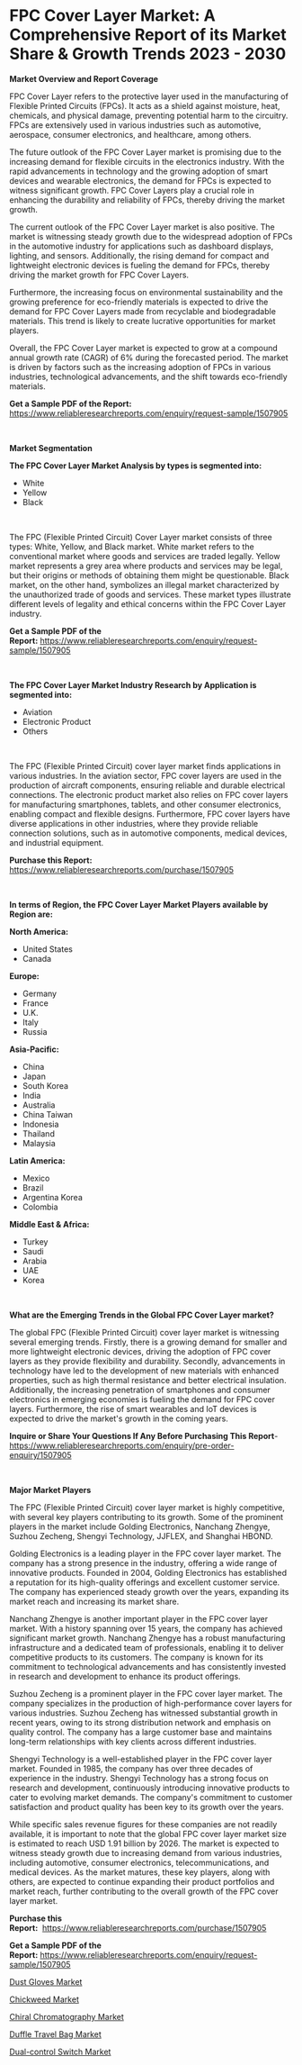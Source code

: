 <p><h1>FPC Cover Layer Market: A Comprehensive Report of its Market Share & Growth Trends 2023 - 2030</h1></p><p><strong>Market Overview and Report Coverage</strong></p>
<p><p>FPC Cover Layer refers to the protective layer used in the manufacturing of Flexible Printed Circuits (FPCs). It acts as a shield against moisture, heat, chemicals, and physical damage, preventing potential harm to the circuitry. FPCs are extensively used in various industries such as automotive, aerospace, consumer electronics, and healthcare, among others.</p><p>The future outlook of the FPC Cover Layer market is promising due to the increasing demand for flexible circuits in the electronics industry. With the rapid advancements in technology and the growing adoption of smart devices and wearable electronics, the demand for FPCs is expected to witness significant growth. FPC Cover Layers play a crucial role in enhancing the durability and reliability of FPCs, thereby driving the market growth.</p><p>The current outlook of the FPC Cover Layer market is also positive. The market is witnessing steady growth due to the widespread adoption of FPCs in the automotive industry for applications such as dashboard displays, lighting, and sensors. Additionally, the rising demand for compact and lightweight electronic devices is fueling the demand for FPCs, thereby driving the market growth for FPC Cover Layers.</p><p>Furthermore, the increasing focus on environmental sustainability and the growing preference for eco-friendly materials is expected to drive the demand for FPC Cover Layers made from recyclable and biodegradable materials. This trend is likely to create lucrative opportunities for market players.</p><p>Overall, the FPC Cover Layer market is expected to grow at a compound annual growth rate (CAGR) of 6% during the forecasted period. The market is driven by factors such as the increasing adoption of FPCs in various industries, technological advancements, and the shift towards eco-friendly materials.</p></p>
<p><strong>Get a Sample PDF of the Report:</strong> <a href="https://www.reliableresearchreports.com/enquiry/request-sample/1507905">https://www.reliableresearchreports.com/enquiry/request-sample/1507905</a></p>
<p>&nbsp;</p>
<p><strong>Market Segmentation</strong></p>
<p><strong>The FPC Cover Layer Market Analysis by types is segmented into:</strong></p>
<p><ul><li>White</li><li>Yellow</li><li>Black</li></ul></p>
<p>&nbsp;</p>
<p><p>The FPC (Flexible Printed Circuit) Cover Layer market consists of three types: White, Yellow, and Black market. White market refers to the conventional market where goods and services are traded legally. Yellow market represents a grey area where products and services may be legal, but their origins or methods of obtaining them might be questionable. Black market, on the other hand, symbolizes an illegal market characterized by the unauthorized trade of goods and services. These market types illustrate different levels of legality and ethical concerns within the FPC Cover Layer industry.</p></p>
<p><strong>Get a Sample PDF of the Report:</strong>&nbsp;<a href="https://www.reliableresearchreports.com/enquiry/request-sample/1507905">https://www.reliableresearchreports.com/enquiry/request-sample/1507905</a></p>
<p>&nbsp;</p>
<p><strong>The FPC Cover Layer Market Industry Research by Application is segmented into:</strong></p>
<p><ul><li>Aviation</li><li>Electronic Product</li><li>Others</li></ul></p>
<p>&nbsp;</p>
<p><p>The FPC (Flexible Printed Circuit) cover layer market finds applications in various industries. In the aviation sector, FPC cover layers are used in the production of aircraft components, ensuring reliable and durable electrical connections. The electronic product market also relies on FPC cover layers for manufacturing smartphones, tablets, and other consumer electronics, enabling compact and flexible designs. Furthermore, FPC cover layers have diverse applications in other industries, where they provide reliable connection solutions, such as in automotive components, medical devices, and industrial equipment.</p></p>
<p><strong>Purchase this Report:</strong>&nbsp; <a href="https://www.reliableresearchreports.com/purchase/1507905">https://www.reliableresearchreports.com/purchase/1507905</a></p>
<p>&nbsp;</p>
<p><strong>In terms of Region, the FPC Cover Layer Market Players available by Region are:</strong></p>
<p>
    <p> <strong> North America: </strong>
        <ul>
            <li>United States</li>
            <li>Canada</li>
        </ul>
        </p> 
    <p> <strong> Europe: </strong>
        <ul>
            <li>Germany</li>
            <li>France</li>
            <li>U.K.</li>
            <li>Italy</li>
            <li>Russia</li>
        </ul>
        </p> 
    <p> <strong> Asia-Pacific: </strong>
        <ul>
            <li>China</li>
            <li>Japan</li>
            <li>South Korea</li>
            <li>India</li>
            <li>Australia</li>
            <li>China Taiwan</li>
            <li>Indonesia</li>
            <li>Thailand</li>
            <li>Malaysia</li>
        </ul>
        </p> 
    <p> <strong> Latin America: </strong>
        <ul>
            <li>Mexico</li>
            <li>Brazil</li>
            <li>Argentina Korea</li>
            <li>Colombia</li>
        </ul>
        </p> 
    <p> <strong> Middle East & Africa: </strong>
        <ul>
            <li>Turkey</li>
            <li>Saudi</li>
            <li>Arabia</li>
            <li>UAE</li>
            <li>Korea</li>
        </ul>
    </p>
    </p>
<p>&nbsp;</p>
<p><strong>What are the Emerging Trends in the Global FPC Cover Layer market?</strong></p>
<p><p>The global FPC (Flexible Printed Circuit) cover layer market is witnessing several emerging trends. Firstly, there is a growing demand for smaller and more lightweight electronic devices, driving the adoption of FPC cover layers as they provide flexibility and durability. Secondly, advancements in technology have led to the development of new materials with enhanced properties, such as high thermal resistance and better electrical insulation. Additionally, the increasing penetration of smartphones and consumer electronics in emerging economies is fueling the demand for FPC cover layers. Furthermore, the rise of smart wearables and IoT devices is expected to drive the market's growth in the coming years.</p></p>
<p><strong>Inquire or Share Your Questions If Any Before Purchasing This Report</strong>- <a href="https://www.reliableresearchreports.com/enquiry/pre-order-enquiry/1507905">https://www.reliableresearchreports.com/enquiry/pre-order-enquiry/1507905</a></p>
<p>&nbsp;</p>
<p><strong>Major Market Players</strong></p>
<p><p>The FPC (Flexible Printed Circuit) cover layer market is highly competitive, with several key players contributing to its growth. Some of the prominent players in the market include Golding Electronics, Nanchang Zhengye, Suzhou Zecheng, Shengyi Technology, JJFLEX, and Shanghai HBOND.</p><p>Golding Electronics is a leading player in the FPC cover layer market. The company has a strong presence in the industry, offering a wide range of innovative products. Founded in 2004, Golding Electronics has established a reputation for its high-quality offerings and excellent customer service. The company has experienced steady growth over the years, expanding its market reach and increasing its market share.</p><p>Nanchang Zhengye is another important player in the FPC cover layer market. With a history spanning over 15 years, the company has achieved significant market growth. Nanchang Zhengye has a robust manufacturing infrastructure and a dedicated team of professionals, enabling it to deliver competitive products to its customers. The company is known for its commitment to technological advancements and has consistently invested in research and development to enhance its product offerings.</p><p>Suzhou Zecheng is a prominent player in the FPC cover layer market. The company specializes in the production of high-performance cover layers for various industries. Suzhou Zecheng has witnessed substantial growth in recent years, owing to its strong distribution network and emphasis on quality control. The company has a large customer base and maintains long-term relationships with key clients across different industries.</p><p>Shengyi Technology is a well-established player in the FPC cover layer market. Founded in 1985, the company has over three decades of experience in the industry. Shengyi Technology has a strong focus on research and development, continuously introducing innovative products to cater to evolving market demands. The company's commitment to customer satisfaction and product quality has been key to its growth over the years.</p><p>While specific sales revenue figures for these companies are not readily available, it is important to note that the global FPC cover layer market size is estimated to reach USD 1.91 billion by 2026. The market is expected to witness steady growth due to increasing demand from various industries, including automotive, consumer electronics, telecommunications, and medical devices. As the market matures, these key players, along with others, are expected to continue expanding their product portfolios and market reach, further contributing to the overall growth of the FPC cover layer market.</p></p>
<p><strong>Purchase this Report:</strong>&nbsp;&nbsp;<a href="https://www.reliableresearchreports.com/purchase/1507905">https://www.reliableresearchreports.com/purchase/1507905</a></p>
<p></p>
<p><strong>Get a Sample PDF of the Report:</strong>&nbsp;<a href="https://www.reliableresearchreports.com/enquiry/request-sample/1507905">https://www.reliableresearchreports.com/enquiry/request-sample/1507905</a></p>
<p><p><a href="https://www.linkedin.com/pulse/dust-gloves-market-size-forecast-2023-2030-researchergo/">Dust Gloves Market</a></p><p><a href="https://medium.com/@krishna_35021/chickweed-market-size-growth-forecast-2023-2030-164ef71ba9ae">Chickweed Market</a></p><p><a href="https://medium.com/@marinaieme/chiral-chromatography-market-size-cagr-trends-2024-2030-8dd5dcc5a273">Chiral Chromatography Market</a></p><p><a href="https://www.linkedin.com/pulse/duffle-travel-bag-market-size-forecast-2023-2030-mkt-gain/">Duffle Travel Bag Market</a></p><p><a href="https://www.linkedin.com/pulse/dual-control-switch-market-size-forecast-2023-2030-insight-xperts/">Dual-control Switch Market</a></p></p>